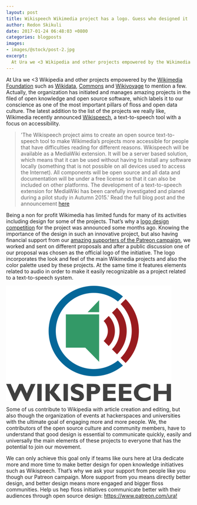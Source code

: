 ```yaml
---
layout: post
title: Wikispeech Wikimedia project has a logo. Guess who designed it
author: Redon Skikuli
date: 2017-01-24 06:48:03 +0800
categories: blogposts
images:
- images/@stock/post-2.jpg
excerpt:
  At Ura we <3 Wikipedia and other projects empowered by the Wikimedia Foundation such as Wikidata, Commons and Wikivoyage to mention a few. Actually, the organization has initiated and manages amazing projects in the filed of open knowledge and open source software, which labels it to our conscience as one of the most important pillars […]
---
```


At Ura we <3 Wikipedia and other projects empowered by the <a href="https://www.wikimedia.org/" target="blank">Wikimedia Foundation</a> such as <a href="https://www.wikidata.org/wiki/Wikidata:Main_Page" target="blank">Wikidata</a>, <a href="https://commons.wikimedia.org/wiki/Main_Page" target="blank">Commons</a> and <a href="https://www.wikivoyage.org/" target="blank">Wikivoyage</a> to mention a few. Actually, the organization has initiated and manages amazing projects in the filed of open knowledge and open source software, which labels it to our conscience as one of the most important pillars of floss and open data culture. The latest addition to the list of the projects we really like, Wikimedia recently announced <a href="https://www.mediawiki.org/wiki/Wikispeech" target="blank">Wikispeech</a>, a text-to-speech tool with a focus on accessibility.
<blockquote>'The Wikispeech project aims to create an open source text-to-speech tool to make Wikimedia’s projects more accessible for people that have difficulties reading for different reasons. Wikispeech will be available as a MediaWiki extension. It will be a server based solution, which means that it can be used without having to install any software locally (something that is not possible on all devices used to access the Internet). All components will be open source and all data and documentation will be under a free license so that it can also be included on other platforms. The development of a text-to-speech extension for MediaWiki has been carefully investigated and planed during a pilot study in Autumn 2015.' Read the full blog post and the announcement <a href="https://blog.wikimedia.org/2016/12/20/wikispeech/" target="blank">here</a></blockquote>

<p>Being a non for profit Wikimedia has limited funds for many of its activities including design for some of the projects. That’s why a <a href="https://www.mediawiki.org/wiki/Wikispeech/Logo" target="blank">logo design competition</a> for the project was announced some months ago. Knowing the importance of the design in such an innovative project, but also having financial support from our <a href="https://www.patreon.com/ura" target="blank">amazing supporters of the Patreon campaign</a>, we worked and sent on different proposals and after a public discussion one of our proposal was chosen as the official logo of the initiative.
The logo incorporates the look and feel of the main Wikimedia projects and also the color palette used by these projects. At the same time it features elements related to audio in order to make it easily recognizable as a project related to a text-to-speech system.</p>
<img class="centered-text" src="/images/@stock/wikispeech.png" align="middle" alt="wikispeech logo">
<p>Some of us contribute to Wikipedia with article creation and editing, but also though the organization of events at hackerspaces and universities with the ultimate goal of engaging more and more people. We, the contributors of the open source culture and community members, have to understand that good design is essential to communicate quickly, easily and universally the main elements of these projects to everyone that has the potential to join our movement.</p>
<p>We can only achieve this goal only if teams like ours here at Ura dedicate more and more time to make better design for open knowledge initiatives such as Wikispeech.  That’s why we ask your support from people like you though our Patreon campaign. More support from you means directly better design, and better design means more engaged and bigger floss communities.
Help us hep floss initiatives communicate better with their audiences through open source design: <a href="https://www.patreon.com/ura" target="blank">https://www.patreon.com/ura!</a></p>
